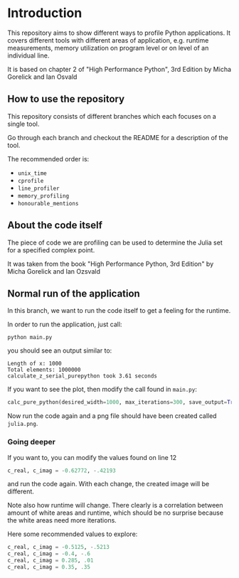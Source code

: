 # Introduction

This repository aims to show different ways to profile Python applications. It covers different tools with different
areas of application, e.g. runtime measurements, memory utilization on program level or on level of an individual
line.

It is based on chapter 2 of "High Performance Python", 3rd Edition by Micha Gorelick and Ian Osvald

## How to use the repository

This repository consists of different branches which each focuses on a single tool. 

Go through each branch and checkout the README for a description of the tool.

The recommended order is:
* `unix_time`
* `cprofile`
* `line_profiler`
* `memory_profiling`
* `honourable_mentions`

## About the code itself

The piece of code we are profiling can be used to determine the Julia set for a specified complex point. 

It was taken from the book "High Performance Python, 3rd Edition" by Micha Gorelick and Ian Ozsvald

## Normal run of the application

In this branch, we want to run the code itself to get a feeling for the runtime.

In order to run the application, just call:
```
python main.py
```
you should see an output similar to:
```
Length of x: 1000
Total elements: 1000000
calculate_z_serial_purepython took 3.61 seconds
```

If you want to see the plot, then modify the call found in `main.py`:

```python
calc_pure_python(desired_width=1000, max_iterations=300, save_output=True)
```

Now run the code again and a png file should have been created called `julia.png`.

### Going deeper

If you want to, you can modify the values found on line 12
```python
c_real, c_imag = -0.62772, -.42193
```

and run the code again. With each change, the created image will be different.

Note also how runtime will change. There clearly is a correlation between amount of white areas and runtime, which
should be no surprise because the white areas need more iterations.

Here some recommended values to explore:
```python
c_real, c_imag = -0.5125, -.5213
c_real, c_imag = -0.4, -.6
c_real, c_imag = 0.285, .01
c_real, c_imag = 0.35, .35
```